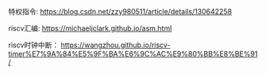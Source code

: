 特权指令:
    https://blog.csdn.net/zzy980511/article/details/130642258

riscv汇编:
    https://michaeljclark.github.io/asm.html  

riscv时钟中断：
    https://wangzhou.github.io/riscv-timer%E7%9A%84%E5%9F%BA%E6%9C%AC%E9%80%BB%E8%BE%91/  
